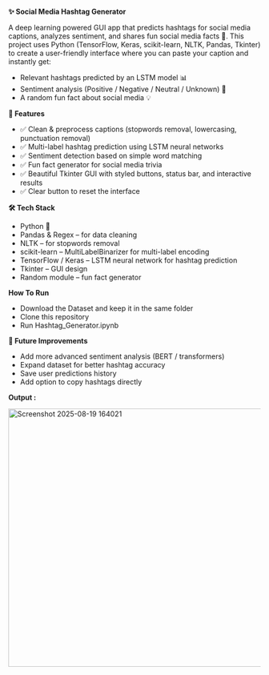**✨ Social Media Hashtag Generator**

A deep learning powered GUI app that predicts hashtags for social media captions, analyzes sentiment, and shares fun social media facts 🎉.
This project uses Python (TensorFlow, Keras, scikit-learn, NLTK, Pandas, Tkinter) to create a user-friendly interface where you can paste your caption and instantly get:
- Relevant hashtags predicted by an LSTM model 📊
- Sentiment analysis (Positive / Negative / Neutral / Unknown) 🧠
- A random fun fact about social media 💡


**🚀 Features**
- ✅ Clean & preprocess captions (stopwords removal, lowercasing, punctuation removal)
- ✅ Multi-label hashtag prediction using LSTM neural networks
- ✅ Sentiment detection based on simple word matching
- ✅ Fun fact generator for social media trivia
- ✅ Beautiful Tkinter GUI with styled buttons, status bar, and interactive results
- ✅ Clear button to reset the interface

**🛠️ Tech Stack**
- Python 🐍
- Pandas & Regex – for data cleaning
- NLTK – for stopwords removal
- scikit-learn – MultiLabelBinarizer for multi-label encoding
- TensorFlow / Keras – LSTM neural network for hashtag prediction
- Tkinter – GUI design
- Random module – fun fact generator

**How To Run**
- Download the Dataset and keep it in the same folder
- Clone this repository
- Run Hashtag_Generator.ipynb

**🌟 Future Improvements**
- Add more advanced sentiment analysis (BERT / transformers)
- Expand dataset for better hashtag accuracy
- Save user predictions history
- Add option to copy hashtags directly

**Output :**

 <img width="700" height="516" alt="Screenshot 2025-08-19 164021" src="https://github.com/user-attachments/assets/bf956bbd-1e5b-49c0-a53a-aeee87f0b2c3" />

